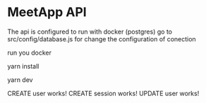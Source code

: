 # MeetApp API

The api is configured to run with docker (postgres)
go to src/config/database.js for change the configuration of conection

run you docker 

yarn install

yarn dev


CREATE user works!
CREATE session works! 
UPDATE user works!
